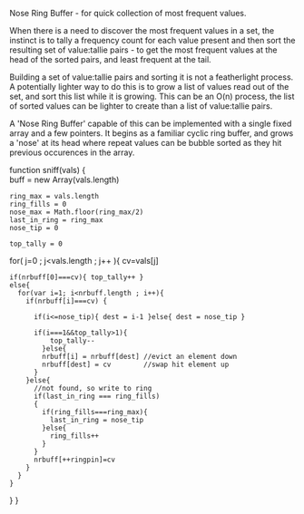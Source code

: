 Nose Ring Buffer - for quick collection of most frequent values.

When there is a need to discover the most frequent values in a set, the instinct is to tally a frequency count for each value present and then sort the resulting set of value:tallie pairs - to get the most frequent values at the head of the sorted pairs, and least frequent at the tail.

Building a set of value:tallie pairs and sorting it is not a featherlight process. A potentially lighter way to do this is to grow a list of values read out of the set, and sort this list while it is growing. This can be an O(n) process, the list of sorted values can be lighter to create than a list of value:tallie pairs.

A 'Nose Ring Buffer' capable of this can be implemented with a single fixed array and a few pointers.
It begins as a familiar cyclic ring buffer, and grows a 'nose' at its head where repeat values can be bubble sorted as they hit previous occurences in the array.

function sniff(vals)
{	
	buff  = new Array(vals.length)
	
	ring_max = vals.length
	ring_fills = 0
	nose_max = Math.floor(ring_max/2)
	last_in_ring = ring_max
	nose_tip = 0
	
	top_tally = 0
	
  for( j=0 ; j<vals.length ; j++ ){
    cv=vals[j]
    
    if(nrbuff[0]===cv){ top_tally++ }
    else{
      for(var i=1; i<nrbuff.length ; i++){
        if(nrbuff[i]===cv) {
        
          if(i<=nose_tip){ dest = i-1 }else{ dest = nose_tip }
          
          if(i===1&&top_tally>1){
	          top_tally--
	        }else{
            nrbuff[i] = nrbuff[dest] //evict an element down
            nrbuff[dest] = cv        //swap hit element up
          }  
        }else{	  
          //not found, so write to ring
          if(last_in_ring === ring_fills) 
          {  
            if(ring_fills===ring_max){ 
              last_in_ring = nose_tip 
            }else{ 
              ring_fills++ 
            }
          }   
          nrbuff[++ringpin]=cv
        }
      }
    }
  }
}